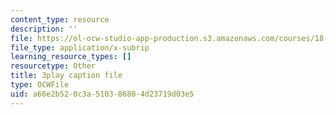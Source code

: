 ```yaml
---
content_type: resource
description: ''
file: https://ol-ocw-studio-app-production.s3.amazonaws.com/courses/18-01sc-single-variable-calculus-fall-2010/a66e2b520c3a510386804d23719d03e5_zUEuKrxgHws.vtt
file_type: application/x-subrip
learning_resource_types: []
resourcetype: Other
title: 3play caption file
type: OCWFile
uid: a66e2b52-0c3a-5103-8680-4d23719d03e5
---
```

